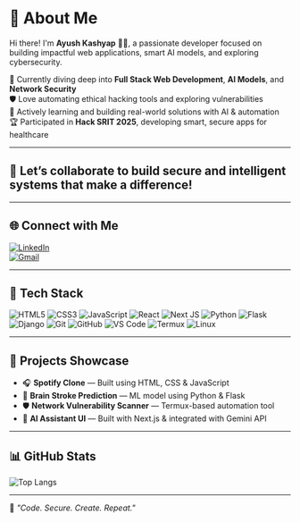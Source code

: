 # 👋 About Me

Hi there! I'm **Ayush Kashyap** 👨‍💻, a passionate developer focused on building impactful web applications, smart AI models, and exploring cybersecurity.

🎯 Currently diving deep into **Full Stack Web Development**, **AI Models**, and **Network Security**  
🛡️ Love automating ethical hacking tools and exploring vulnerabilities  
🧠 Actively learning and building real-world solutions with AI & automation  
🏆 Participated in **Hack SRIT 2025**, developing smart, secure apps for healthcare

---

## 🤝 Let’s collaborate to build secure and intelligent systems that make a difference!

---

## 🌐 Connect with Me

[![LinkedIn](https://img.shields.io/badge/LinkedIn-0077B5?style=flat&logo=linkedin&logoColor=white)](https://www.linkedin.com/in/ayush-kashyap-541021231)  
[![Gmail](https://img.shields.io/badge/Gmail-D14836?style=flat&logo=gmail&logoColor=white)](mailto:ayushkashyap402@gmail.com)

---

## 🧰 Tech Stack

![HTML5](https://img.shields.io/badge/html5-%23E34F26.svg?style=flat&logo=html5&logoColor=white)
![CSS3](https://img.shields.io/badge/css3-%231572B6.svg?style=flat&logo=css3&logoColor=white)
![JavaScript](https://img.shields.io/badge/javascript-%23323330.svg?style=flat&logo=javascript&logoColor=%23F7DF1E)
![React](https://img.shields.io/badge/react-%2320232a.svg?style=flat&logo=react&logoColor=%2361DAFB)
![Next JS](https://img.shields.io/badge/next.js-%23000000.svg?style=flat&logo=next.js&logoColor=white)
![Python](https://img.shields.io/badge/python-%2314354C.svg?style=flat&logo=python&logoColor=white)
![Flask](https://img.shields.io/badge/flask-%23000.svg?style=flat&logo=flask&logoColor=white)
![Django](https://img.shields.io/badge/django-%23092E20.svg?style=flat&logo=django&logoColor=white)
![Git](https://img.shields.io/badge/git-%23F05033.svg?style=flat&logo=git&logoColor=white)
![GitHub](https://img.shields.io/badge/github-%23121011.svg?style=flat&logo=github&logoColor=white)
![VS Code](https://img.shields.io/badge/VSCode-%23007ACC.svg?style=flat&logo=visual-studio-code&logoColor=white)
![Termux](https://img.shields.io/badge/termux-%23121212.svg?style=flat&logo=gnu-bash&logoColor=white)
![Linux](https://img.shields.io/badge/linux-%23000.svg?style=flat&logo=linux&logoColor=white)

---

## 🚀 Projects Showcase

- 🎧 **Spotify Clone** — Built using HTML, CSS & JavaScript  
- 🧠 **Brain Stroke Prediction** — ML model using Python & Flask  
- 🛡️ **Network Vulnerability Scanner** — Termux-based automation tool  
- 🤖 **AI Assistant UI** — Built with Next.js & integrated with Gemini API

---

## 📊 GitHub Stats

![Top Langs](https://github-readme-stats.vercel.app/api/top-langs/?username=ayushkashyap402&layout=compact&theme=radical)

---

🧠 *"Code. Secure. Create. Repeat."*
